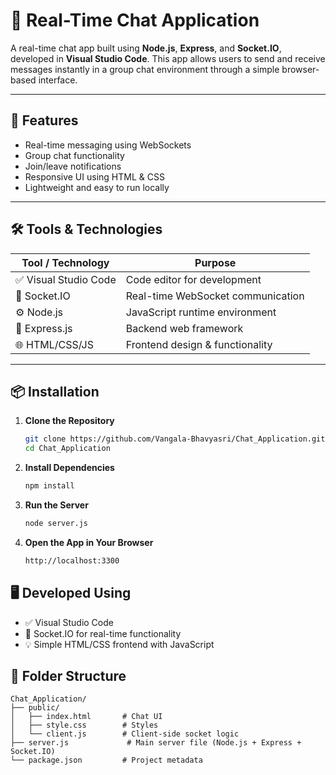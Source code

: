 # 💬 Real-Time Chat Application

A real-time chat app built using **Node.js**, **Express**, and **Socket.IO**, developed in **Visual Studio Code**. This app allows users to send and receive messages instantly in a group chat environment through a simple browser-based interface.

---

## 🚀 Features

- Real-time messaging using WebSockets
- Group chat functionality
- Join/leave notifications
- Responsive UI using HTML & CSS
- Lightweight and easy to run locally

---

## 🛠️ Tools & Technologies

| Tool / Technology   | Purpose                          |
|-------------------  |----------------------------------|
| ✅ Visual Studio Code | Code editor for development       |
| 🔌 Socket.IO        | Real-time WebSocket communication |
| ⚙️ Node.js          | JavaScript runtime environment    |
| 🧭 Express.js       | Backend web framework             |
| 🌐 HTML/CSS/JS      | Frontend design & functionality   |

---

## 📦 Installation

1. **Clone the Repository**
   ```bash
   git clone https://github.com/Vangala-Bhavyasri/Chat_Application.git
   cd Chat_Application
2. **Install Dependencies**
   ```bash
   npm install
3. **Run the Server**
   ```bash
   node server.js
4. **Open the App in Your Browser**
   ```bash
   http://localhost:3300

## 🖥️ Developed Using

- ✅ Visual Studio Code
- 🔌 Socket.IO for real-time functionality
- 💡 Simple HTML/CSS frontend with JavaScript

## 📁 Folder Structure

```
Chat_Application/
├── public/
│   ├── index.html       # Chat UI
│   ├── style.css        # Styles
│   └── client.js        # Client-side socket logic
├── server.js             # Main server file (Node.js + Express + Socket.IO)
└── package.json         # Project metadata
```

    
